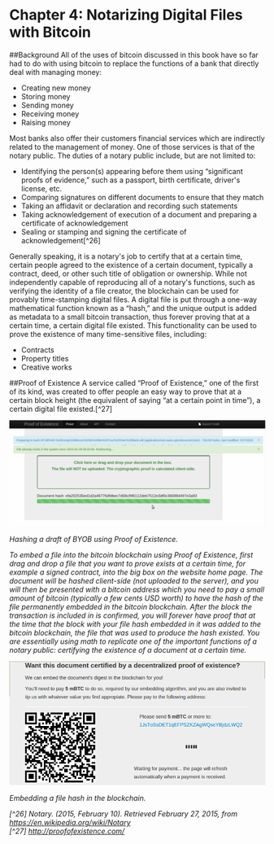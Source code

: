 # Chapter 4: Notarizing Digital Files with Bitcoin

##Background
All of the uses of bitcoin discussed in this book have so far had to do with using bitcoin to replace the functions of a bank that directly deal with managing money:  
* Creating new money  
* Storing money  
* Sending money  
* Receiving money  
* Raising money  

Most banks also offer their customers financial services which are indirectly related to the management of money. One of those services is that of the notary public. The duties of a notary public include, but are not limited to:
* Identifying the person(s) appearing before them using “significant proofs of evidence,” such as a passport, birth certificate, driver's license, etc.  
* Comparing signatures on different documents to ensure that they match
* Taking an affidavit or declaration and recording such statements
* Taking acknowledgement of execution of a document and preparing a certificate of acknowledgement
* Sealing or stamping and signing the certificate of acknowledgement[^26]  

Generally speaking, it is a notary's job to certify that at a certain time, certain people agreed to the existence of a certain document, typically a contract, deed, or other such title of obligation or ownership. 
While not independently capable of reproducing all of a notary's functions, such as verifying the identity of a file creator, the blockchain can be used for provably time-stamping digital files. A digital file is put through a one-way mathematical function known as a “hash,” and the unique output is added as metadata to a small bitcoin transaction, thus forever proving that at a certain time, a certain digital file existed. This functionality can be used to prove the existence of many time-sensitive files, including: 
* Contracts
* Property titles
* Creative works

##Proof of Existence
A service called “Proof of Existence,” one of the first of its kind, was created to offer people an easy way to prove that at a certain block height (the equivalent of saying “at a certain point in time”), a certain digital file existed.[^27]

![proof of existence](proofofexistence.png "Hashing a draft of BYOB using Proof of Existence.")

<i>Hashing a draft of BYOB using Proof of Existence.

To embed a file into the bitcoin blockchain using Proof of Existence, first drag and drop a file that you want to prove exists at a certain time, for example a signed contract, into the big box on the website home page. The document will be hashed client-side (not uploaded to the server), and you will then be presented with a bitcoin address which you need to pay a small amount of bitcoin (typically a few cents USD worth) to have the hash of the file permanently embedded in the bitcoin blockchain. After the block the transaction is included in is confirmed, you will forever have proof that at the time that the block with your file hash embedded in it was added to the bitcoin blockchain, the file that was used to produce the hash existed. You are essentially using math to replicate one of the important functions of a notary public: certifying the existence of a document at a certain time.

![embedding hashes](proofofexistence2.png "Embedding a file hash in the blockchain.")  

<i>Embedding a file hash in the blockchain.  

[^26] Notary. (2015, February 10). Retrieved February 27, 2015, from https://en.wikipedia.org/wiki/Notary  
[^27] http://proofofexistence.com/  



